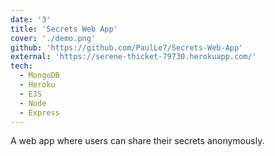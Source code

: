 ```yaml
---
date: '3'
title: 'Secrets Web App'
cover: './demo.png'
github: 'https://github.com/PaulLe7/Secrets-Web-App'
external: 'https://serene-thicket-79730.herokuapp.com/'
tech:
  - MongoDB
  - Heroku
  - EJS
  - Node
  - Express
---
```


A web app where users can share their secrets anonymously.
